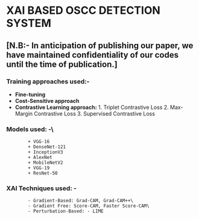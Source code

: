 # **XAI BASED OSCC DETECTION SYSTEM**
## [N.B:- In anticipation of publishing our paper, we have maintained confidentiality of our codes until the time of publication.]

### Training approaches used:- 
* **Fine-tuning**
* **Cost-Sensitive approach**
* **Contrastive Learning approach:**
            1. Triplet Contrastive Loss
            2. Max-Margin Contrastive Loss
            3. Supervised Contrastive Loss
### Models used: -\
            + VGG-16
            + DenseNet-121
            + InceptionV3
            + AlexNet
            + MobileNetV2
            + VGG-19
            + ResNet-50
### XAI Techniques used: -
            - Gradient-Based: Grad-CAM, Grad-CAM++\
            - Gradient Free: Score-CAM, Faster Score-CAM\
            - Perturbation-Based: - LIME
